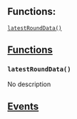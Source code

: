 

## Functions:
[`latestRoundData()`](#AggregatorV3Interface-latestRoundData--)


## <u>Functions</u>

### `latestRoundData()`
No description

## <u>Events</u>
